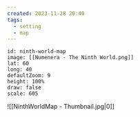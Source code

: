 ```yaml
---
created: 2023-11-28 20:40
tags: 
  - setting
  - map
---
```

```leaflet
id: ninth-world-map
image: [[Numenera - The Ninth World.png]]
lat: 60
long: 40
defaultZoom: 9
height: 100%
draw: false
scale: 605
```
![[NinthWorldMap - Thumbnail.jpg|0]]